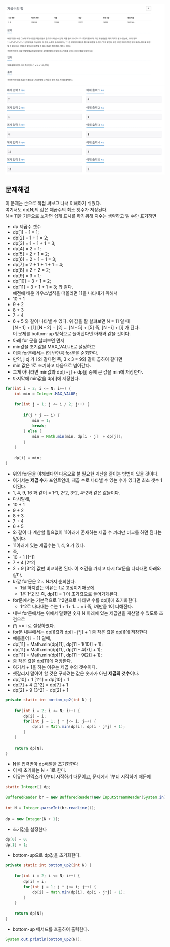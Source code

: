 ![img.png](img.png)
![img_2.png](img_2.png)


## 문제해결
이 문제는 손으로 직접 써보고 나서 이해하기 쉬웠다.   
여기서도 dp[N]의 값은 제곱수의 최소 갯수가 저장된다.   
N = 11을 기준으로 보자면
쉽게 표시를 하기위해 지수는 생략하고 밑 수만 표기하면   
- dp     제곱수   갯수  
- dp[1] = 1 =     1; 
- dp[2] = 1 + 1 = 2;
- dp[3] = 1 + 1 + 1 = 3;
- dp[4] = 2 = 1;
- dp[5] = 2 + 1 = 2;
- dp[6] = 2 + 1 + 1 = 3;
- dp[7] = 2 + 1 + 1 + 1 = 4;
- dp[8] = 2 + 2 = 2;
- dp[9] = 3 = 1;
- dp[10] = 3 + 1 = 2;
- dp[11] = 3 + 1 + 1 = 3;
와 같다.   
예전에 배운 가우스법칙을 떠올리면 11을 나타내기 위해서
- 10 + 1
- 9 + 2
- 8 + 3
- 7 + 4
- 6 + 5
와 같이 나타낼 수 있다. 
위 값을 잘 살펴보면 N = 11 일 때   
[N - 1] + [1]
[N - 2] + [2]
...
[N - 5] + [5]
즉, [N - i] + [i] 가 된다.  
이 문제를 bottom-up 방식으로 풀어낸다면 아래와 같을 것이다.
- 아래 for 문을 살펴보면 먼저 
- min값을 초기값을 MAX_VALUE로 설정하고 
- 이중 for문에서는 i의 반만큼 for문을 순회한다.  
- 만약, j xj 가 i 와 같다면 즉, 3 x 3 = 9와 같이 곱하여 같다면
- min 값은 1로 초기하고 다음으로 넘어간다.
- 그게 아니라면 min값과 dp[i - j] + dp[j] 중에 큰 값을 min에 저장한다.
- 마지막에 min값을 dp[i]에 저장한다.
```java
for(int i = 2; i <= N; i++) {
    int min = Integer.MAX_VALUE;

    for(int j = 1; j <= i / 2; j++) {

        if(j * j == i) {
            min = 1;
            break;
        } else {
            min = Math.min(min, dp[i - j]  + dp[j]);
        }
    }

    dp[i] = min;
}
```

- 위의 for문을 이해했다면 다음으로 불 필요한 계산을 줄이는 방법이 있을 것이다.
- 여기서는 **제곱 수**가 포인트인데, 제곱 수로 나타낼 수 있는 수가 있다면 최소 갯수 1이된다.
- 1, 4, 9, 16 과 같이 = 1^1, 2^2, 3^2, 4^2와 같은 값들이다.    
- 다시말해,
- 10 + 1
- 9 + 2
- 8 + 3
- 7 + 4
- 6 + 5
- 와 같이 다 계산할 필요없이 11아래에 존재하는 제곱 수 끼리만 비교를 하면 된다는 말이다.
- 11아래에 있는 제곱수는 1, 4, 9 가 있다.   
- 즉, 
- 10 + 1 [1^1]
- 7 + 4 [2^2]
- 2 + 9 [3^2]
값만 비교하면 된다. 이 조건을 가지고 다시 for문을 나타내면 아래와 같다.
- 바깥 for문은 2 ~ N까지 순회한다.
  - 1을 하지않는 이유는 1로 고정이기때문에. 
  - 1은 1^2 값 즉, dp[1] = 1 이 초기값으로 들어가게된다.
- for문에서는 기본적으로 1^2만으로 나타낸 수를 dp[i]에 초기화한다.
  - 1^2로 나타내는 수는 1 + 1+ 1.... = i 즉, i개만큼 1이 더해진다.
- 내부 for문에서는 위에서 말했던 숫자 N 아래에 있는 제곱만을 게산할 수 있도록 조건으로 
- j*j <= i 로 설정하였다.
- for문 내부에서는 dp[i]값과 dp[i - j*j] + 1 중 작은 값을 dp[i]에 저장한다
- 예를들어 i = 11 일때, 
- dp[11] = Math.min(dp[11], dp[11 - 1(10)] + 1);
- dp[11] = Math.min(dp[11], dp[11 - 4(7)] + 1);
- dp[11] = Math.min(dp[11], dp[11 - 9(2)] + 1);
- 중 작은 값을 dp[11]에 저장한다.
- 여기서 + 1을 하는 이유는 제곱 수의 갯수이다.
- 헷갈리지 말아야 할 것은 구하려는 값은 숫자가 아닌 **제곱의 갯수**이다.
- dp[10] + 1 [1^1] = dp[10] + 1
- dp[7] + 4 [2^2] = dp[7] + 1
- dp[2] + 9 [3^2] = dp[2] + 1
```java
private static int bottom_up2(int N) {

    for(int i = 2; i <= N; i++) {
        dp[i] = i;
        for(int j = 1; j * j<= i; j++) {
            dp[i] = Math.min(dp[i], dp[i - j*j] + 1);
        }
    }

    return dp[N];
}
```

- N을 입력받아 dp배열을 초기화한다
- 이 때 초기화는 N + 1로 한다.
- 이유는 인덱스가 0부터 시작하기 때문이고, 문제에서 1부터 시작하기 때문에
```java
static Integer[] dp;

BufferedReader br = new BufferedReader(new InputStreamReader(System.in));

int N = Integer.parseInt(br.readLine());

dp = new Integer[N + 1];
```
- 초기값을 설정한다
```java
dp[0] = 0;
dp[1] = 1;
```
- bottom-up으로 dp값을 초기화한다.
```java
private static int bottom_up2(int N) {

    for(int i = 2; i <= N; i++) {
        dp[i] = i;
        for(int j = 1; j * j<= i; j++) {
            dp[i] = Math.min(dp[i], dp[i - j*j] + 1);
        }
    }

    return dp[N];
}
```
- bottom-up 메서드를 호출하여 출력한다.
```java
System.out.println(bottom_up2(N));
```